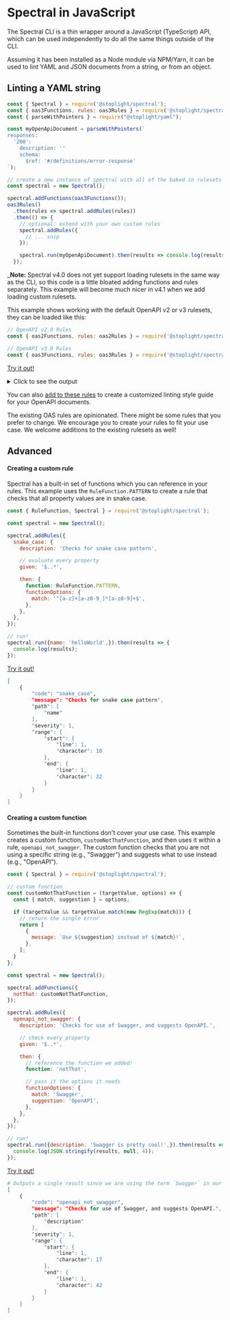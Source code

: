 # Spectral in JavaScript

The Spectral CLI is a thin wrapper around a JavaScript (TypeScript) API, which can be used independently to do all the same things outside of the CLI.

Assuming it has been installed as a Node module via NPM/Yarn, it can be used to lint YAML and JSON documents from a string, or from an object.

## Linting a YAML string

```js
const { Spectral } = require('@stoplight/spectral');
const { oas3Functions, rules: oas3Rules } = require('@stoplight/spectral/dist/rulesets/oas3');
const { parseWithPointers } = require("@stoplight/yaml");

const myOpenApiDocument = parseWithPointers(`
responses:
  '200':
    description: ''
    schema:
      $ref: '#/definitions/error-response'
`);

// create a new instance of spectral with all of the baked in rulesets
const spectral = new Spectral();

spectral.addFunctions(oas3Functions());
oas3Rules()
  .then(rules => spectral.addRules(rules))
  .then(() => {
    // optional: extend with your own custom rules
    spectral.addRules({
      // ... snip
    });

    spectral.run(myOpenApiDocument).then(results => console.log(results);
  });
```

_**Note:** Spectral v4.0 does not yet support loading rulesets in the same way as the CLI, so this code is a little bloated adding functions and rules separately. This example will become much nicer in v4.1 when we add loading custom rulesets. 

This example shows working with the default OpenAPI v2 or v3 rulesets, they can be loaded like this:

```js
// OpenAPI v2.0 Rules
const { oas2Functions, rules: oas2Rules } = require('@stoplight/spectral/dist/rulesets/oas2');

// OpenAPI v3.0 Rules
const { oas3Functions, rules: oas3Rules } = require('@stoplight/spectral/dist/rulesets/oas3');
```

[Try it out!](https://repl.it/@ChrisMiaskowski/spectral-rules-example)

<details><summary>Click to see the output</summary>
<p>

```bash
[
    {
        "code": "invalid-ref",
        "path": [
            "responses",
            "200",
            "schema",
            "$ref"
        ],
        "message": "'#/definitions/error-response' does not exist",
        "severity": 0,
        "range": {
            "start": {
                "line": 5,
                "character": 16
            },
            "end": {
                "line": 5,
                "character": 46
            }
        }
    },
    {
        "code": "info-contact",
        "message": "Info object should contain `contact` object.",
        "path": [
            "info",
            "contact"
        ],
        "severity": 1,
        "range": {
            "start": {
                "line": 0,
                "character": 0
            },
            "end": {
                "line": 5,
                "character": 46
            }
        }
    },
    {
        "code": "info-description",
        "message": "OpenAPI object info `description` must be present and non-empty string.",
        "path": [
            "info",
            "description"
        ],
        "severity": 1,
        "range": {
            "start": {
                "line": 0,
                "character": 0
            },
            "end": {
                "line": 5,
                "character": 46
            }
        }
    },
    {
        "code": "oas3-schema",
        "message": "should NOT have additional properties: responses",
        "path": [],
        "severity": 0,
        "range": {
            "start": {
                "line": 0,
                "character": 0
            },
            "end": {
                "line": 5,
                "character": 46
            }
        }
    },
    {
        "code": "api-servers",
        "message": "OpenAPI `servers` must be present and non-empty array.",
        "path": [
            "servers"
        ],
        "severity": 1,
        "range": {
            "start": {
                "line": 0,
                "character": 0
            },
            "end": {
                "line": 5,
                "character": 46
            }
        }
    }
]
```

</p>
</details>

You can also [add to these rules](#Creating-a-custom-rule) to create a customized linting style guide for your OpenAPI documents.

The existing OAS rules are opinionated. There might be some rules that you prefer to change. We encourage you to create your rules to fit your use case. We welcome additions to the existing rulesets as well!

## Advanced

#### Creating a custom rule

Spectral has a built-in set of functions which you can reference in your rules. This example uses the `RuleFunction.PATTERN` to create a rule that checks that all property values are in snake case.

```javascript
const { RuleFunction, Spectral } = require('@stoplight/spectral');

const spectral = new Spectral();

spectral.addRules({
  snake_case: {
    description: 'Checks for snake case pattern',

    // evaluate every property
    given: '$..*',

    then: {
      function: RuleFunction.PATTERN,
      functionOptions: {
        match: '^[a-z]+[a-z0-9_]*[a-z0-9]+$',
      },
    },
  },
});

// run!
spectral.run({name: 'helloWorld',}).then(results => {
  console.log(results);
});
```

[Try it out!](https://repl.it/@ChrisMiaskowski/spectral-pattern-example)

```bash
[
    {
        "code": "snake_case",
        "message": "Checks for snake case pattern",
        "path": [
            "name"
        ],
        "severity": 1,
        "range": {
            "start": {
                "line": 1,
                "character": 10
            },
            "end": {
                "line": 1,
                "character": 22
            }
        }
    }
]
```

#### Creating a custom function

Sometimes the built-in functions don't cover your use case. This example creates a custom function, `customNotThatFunction`, and then uses it within a rule, `openapi_not_swagger`. The custom function checks that you are not using a specific string (e.g., "Swagger") and suggests what to use instead (e.g., "OpenAPI").

```javascript
const { Spectral } = require('@stoplight/spectral');

// custom function
const customNotThatFunction = (targetValue, options) => {
  const { match, suggestion } = options;

  if (targetValue && targetValue.match(new RegExp(match))) {
    // return the single error
    return [
      {
        message: `Use ${suggestion} instead of ${match}!`,
      },
    ];
  }
};

const spectral = new Spectral();

spectral.addFunctions({
  notThat: customNotThatFunction,
});

spectral.addRules({
  openapi_not_swagger: {
    description: 'Checks for use of Swagger, and suggests OpenAPI.',

    // check every property
    given: '$..*',

    then: {
      // reference the function we added!
      function: 'notThat',

      // pass it the options it needs
      functionOptions: {
        match: 'Swagger',
        suggestion: 'OpenAPI',
      },
    },
  },
});

// run!
spectral.run({description: 'Swagger is pretty cool!',}).then(results => {
  console.log(JSON.stringify(results, null, 4));
});
```

[Try it out!](https://repl.it/@ChrisMiaskowski/spectral-custom-function-example)

```bash
# Outputs a single result since we are using the term `Swagger` in our object
[
    {
        "code": "openapi_not_swagger",
        "message": "Checks for use of Swagger, and suggests OpenAPI.",
        "path": [
            "description"
        ],
        "severity": 1,
        "range": {
            "start": {
                "line": 1,
                "character": 17
            },
            "end": {
                "line": 1,
                "character": 42
            }
        }
    }
]
```

